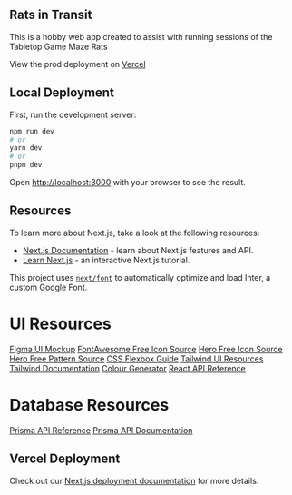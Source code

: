 ## Rats in Transit

This is a hobby web app created to assist with running sessions of the Tabletop Game Maze Rats

View the prod deployment on [Vercel](https://rats-in-transit.vercel.app/)


## Local Deployment

First, run the development server:

```bash
npm run dev
# or
yarn dev
# or
pnpm dev
```

Open [http://localhost:3000](http://localhost:3000) with your browser to see the result.


## Resources

To learn more about Next.js, take a look at the following resources:

- [Next.js Documentation](https://nextjs.org/docs) - learn about Next.js features and API.
- [Learn Next.js](https://nextjs.org/learn) - an interactive Next.js tutorial.

This project uses [`next/font`](https://nextjs.org/docs/basic-features/font-optimization) to automatically optimize and load Inter, a custom Google Font.

# UI Resources

[Figma UI Mockup](https://www.figma.com/file/MoV25z5YXoqBKPIaHi4GRM/MRC-Layouts?type=design&node-id=0-1&mode=design&t=jBr15O7pjehRa1H7-0)
[FontAwesome Free Icon Source](https://fontawesome.com/search)
[Hero Free Icon Source](https://heroicons.com/)
[Hero Free Pattern Source](https://heropatterns.com/)
[CSS Flexbox Guide](https://css-tricks.com/snippets/css/a-guide-to-flexbox/)
[Tailwind UI Resources](https://tailwindui.com/?ref=resources)
[Tailwind Documentation](https://tailwindcss.com/docs/preflight)
[Colour Generator](https://coolors.co/)
[React API Reference](https://react.dev/reference/react)

# Database Resources

[Prisma API Reference](https://www.prisma.io/docs/reference/api-reference/prisma-schema-reference#default)
[Prisma API Documentation](https://www.prisma.io/docs)

## Vercel Deployment

Check out our [Next.js deployment documentation](https://nextjs.org/docs/deployment) for more details.
